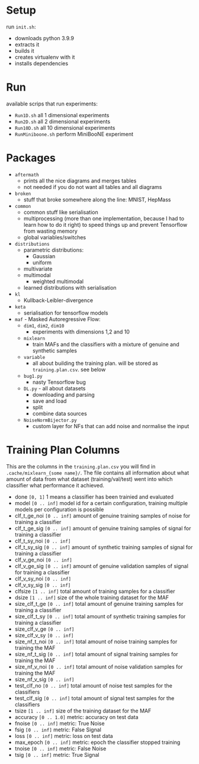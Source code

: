 # Setup
run `init.sh`:
- downloads python 3.9.9
- extracts it
- builds it
- creates virtualenv with it
- installs dependencies

# Run
available scrips that run experiments:
- `Run1D.sh` all 1 dimensional experiments
- `Run2D.sh` all 2 dimensional experiments
- `Run10D.sh` all 10 dimensional experiments
- `RunMiniboone.sh` perform MiniBooNE experiment

# Packages
- `aftermath`
  - prints all the nice diagrams and merges tables
  - not needed if you do not want all tables and all diagrams
- `broken`
  - stuff that broke somewhere along the line: MNIST, HepMass
- `common`
  - common stuff like serialisation
  - multiprocessing (more than one implementation, because I had to learn how to do it right) to speed things up and prevent Tensorflow from wasting memory
  - global variables/switches
- `distributions`
  - parametric distributions:
    - Gaussian
    - uniform
  - multivariate
  - multimodal
    - weighted multimodal
  - learned distributions with serialisation
- `kl` 
  - Kullback-Leibler-divergence
- `keta`
  - serialisation for tensorflow models
- `maf` - Masked Autoregressive Flow:
  - `dim1`, `dim2`, `dim10`
    - experiments with dimensions 1,2 and 10
  - `mixlearn`
    - train MAFs and the classifiers with a mixture of genuine and synthetic samples
  - `variable`
    - all about building the training plan. will be stored as `training.plan.csv`. see below
  - `bug1.py`
    - nasty Tensorflow bug
  - `DL.py` - all about datasets
    - downloading and parsing
    - save and load
    - split
    - combine data sources
  - `NoiseNormBijector.py`
    - custom layer for NFs that can add noise and normalise the input

    

# Training Plan Columns
This are the columns in the `training.plan.csv` you will find in `.cache/mixlearn_{some name}/`.
The file contains all information about what amount of data from what dataset (training/val/test) went into which classifier what performance it achieved.

- done `[0, 1]` 1 means a classifier has been trainied and evaluated
- model `[0 .. inf]` model id for a certain configuration, training multiple models per configuration is possible
- clf_t_ge_noi `[0 .. inf]` amount of genuine training samples of noise for training a classifier
- clf_t_ge_sig `[0 .. inf]` amount of genuine training samples of signal for training a classifier
- clf_t_sy_noi `[0 .. inf]`
- clf_t_sy_sig `[0 .. inf]` amount of synthetic training samples of signal for training a classifier
- clf_v_ge_noi `[0 .. inf]`
- clf_v_ge_sig `[0 .. inf]` amount of genuine validation samples of signal for training a classifier
- clf_v_sy_noi `[0 .. inf]`
- clf_v_sy_sig `[0 .. inf]`
- clfsize `[1 .. inf]` total amount of training samples for a classifier
- dsize `[1 .. inf]` size of the whole training dataset for the MAF
- size_clf_t_ge `[0 .. inf]` total amount of genuine training samples for training a classifier
- size_clf_t_sy `[0 .. inf]` total amount of synthetic training samples for training a classifier
- size_clf_v_ge `[0 .. inf]`
- size_clf_v_sy `[0 .. inf]`
- size_nf_t_noi `[0 .. inf]` total amount of noise training samples for training the MAF
- size_nf_t_sig `[0 .. inf]` total amount of signal training samples for training the MAF
- size_nf_v_noi `[0 .. inf]` total amount of noise validation samples for training the MAF
- size_nf_v_sig `[0 .. inf]`
- test_clf_no `[0 .. inf]` total amount of noise test samples for the classifiers
- test_clf_sig `[0 .. inf]` total amount of signal test samples for the classifiers
- tsize `[1 .. inf]` size of the training dataset for the MAF
- accuracy `[0 .. 1.0]` metric: accuracy on test data
- fnoise `[0 .. inf]` metric: True Noise
- fsig `[0 .. inf]` metric: False Signal
- loss `[0 .. inf]` metric: loss on test data
- max_epoch `[0 .. inf]` metric: epoch the classifier stopped training
- tnoise `[0 .. inf]` metric: False Noise
- tsig `[0 .. inf]` metric: True Signal
